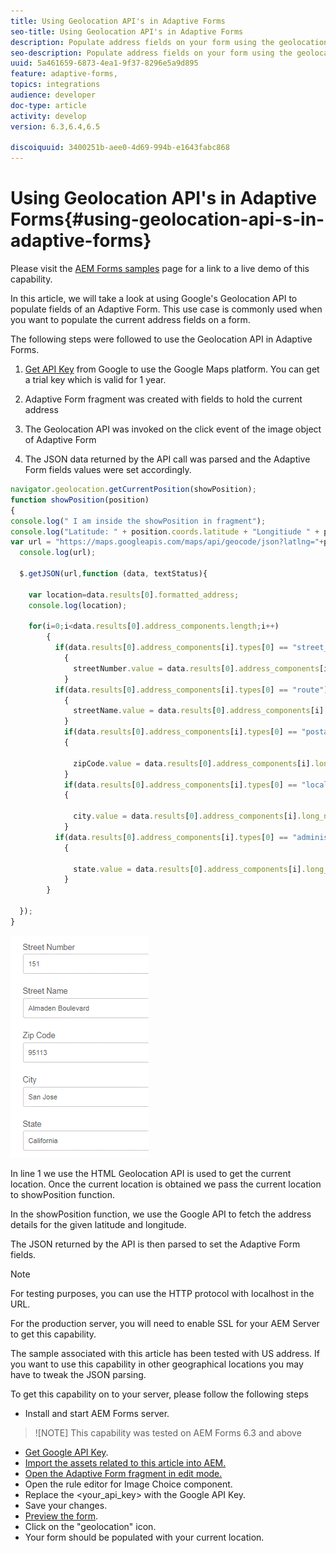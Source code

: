 ```yaml
---
title: Using Geolocation API's in Adaptive Forms
seo-title: Using Geolocation API's in Adaptive Forms
description: Populate address fields on your form using the geolocation api's
seo-description: Populate address fields on your form using the geolocation api's
uuid: 5a461659-6873-4ea1-9f37-8296e5a9d895
feature: adaptive-forms,
topics: integrations
audience: developer
doc-type: article
activity: develop
version: 6.3,6.4,6.5

discoiquuid: 3400251b-aee0-4d69-994b-e1643fabc868
---
```


# Using Geolocation API's in Adaptive Forms{#using-geolocation-api-s-in-adaptive-forms}

Please visit the [AEM Forms samples](https://forms.enablementadobe.com/content/samples/samples.html?query=0) page for a link to a live demo of this capability.

In this article, we will take a look at using Google's Geolocation API to populate fields of an Adaptive Form. This use case is commonly used when you want to populate the current address fields on a form.

The following steps were followed to use the Geolocation API in Adaptive Forms.

 1. [Get API Key](https://developers.google.com/maps/documentation/javascript/get-api-key) from Google to use the Google Maps platform. You can get a trial key which is valid for 1 year.

1. Adaptive Form fragment was created with fields to hold the current address

1. The Geolocation API was invoked on the click event of the image object of Adaptive Form

1. The JSON data returned by the API call was parsed and the Adaptive Form fields values were set accordingly.

``` javascript {.line-numbers}
navigator.geolocation.getCurrentPosition(showPosition);
function showPosition(position) 
{
console.log(" I am inside the showPosition in fragment");
console.log("Latitude: " + position.coords.latitude + "Longitiude " + position.coords.longitude);
var url = "https://maps.googleapis.com/maps/api/geocode/json?latlng="+position.coords.latitude+","+position.coords.longitude+"&key=<your_api_key>";
  console.log(url);
  
  $.getJSON(url,function (data, textStatus){
    
    var location=data.results[0].formatted_address;
    console.log(location);
    
    for(i=0;i<data.results[0].address_components.length;i++)
        {
          if(data.results[0].address_components[i].types[0] == "street_number")
            {
              streetNumber.value = data.results[0].address_components[i].long_name;
            }
          if(data.results[0].address_components[i].types[0] == "route")
            {
              streetName.value = data.results[0].address_components[i].long_name;
            }
            if(data.results[0].address_components[i].types[0] == "postal_code")
            {
              
              zipCode.value = data.results[0].address_components[i].long_name;
            }
            if(data.results[0].address_components[i].types[0] == "locality")
            {
              
              city.value = data.results[0].address_components[i].long_name;
            }
          if(data.results[0].address_components[i].types[0] == "administrative_area_level_1")
            {
              
              state.value = data.results[0].address_components[i].long_name;
            }
        }
    
  });
}

```

![Fields populate with geoloaction api](assets/capture-4.gif)

In line 1 we use the HTML Geolocation API is used to get the current location. Once the current location is obtained we pass the current location to showPosition function.

In the showPosition function, we use the Google API to fetch the address details for the given latitude and longitude.

The JSON returned by the API is then parsed to set the Adaptive Form fields.

>[!NOTE]
>
>For testing purposes, you can use the HTTP protocol with localhost in the URL.
>
>For the production server, you will need to enable SSL for your AEM Server to get this capability.
>
>The sample associated with this article has been tested with US address. If you want to use this capability in other geographical locations you may have to tweak the JSON parsing.

To get this capability on to your server, please follow the following steps

* Install and start  AEM  Forms server. 
>![NOTE] This capability was tested on AEM Forms 6.3 and above
* [Get  Google  API Key](https://developers.google.com/maps/documentation/javascript/get-api-key).
* [Import the assets related to this article into AEM.](assets/geolocationapi.zip) 
* [Open the Adaptive Form fragment in edit mode.](http://localhost:4502/editor.html/content/forms/af/currentaddressfragment.html)
* Open the rule editor for Image Choice component.
* Replace the &lt;your_api_key&gt; with the Google API Key.
* Save your changes.
* [Preview the form](http://localhost:4502/content/dam/formsanddocuments/currentaddressfragment/jcr:content?wcmmode=disabled).
* Click on the "geolocation" icon.
* Your form should be populated with your current location.

